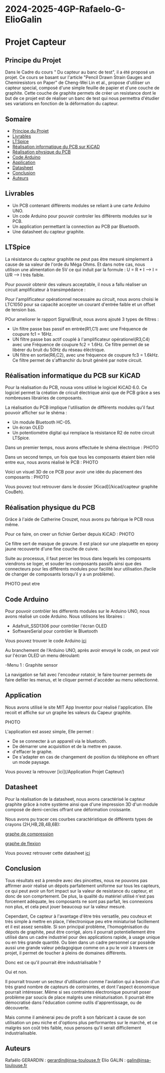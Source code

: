 # 2024-2025-4GP-Rafaelo-G-ElioGalin

# Projet Capteur

## Principe du Projet
Dans le Cadre du cours " Du capteur au banc de test", il a été proposé un projet.
Ce cours se basant sur l'article "Pencil Drawn Strain Gauges and Chemiresistors on Paper" de Cheng-Wei Lin et al., propose d'utiliser un capteur special, composé d'une simple feuille de papier et d'une couche de graphite. Cette couche de graphite permets de créer un resistance dont le but de ce projet est de réaliser un banc de test qui nous permettra d'étudier ses variations en fonction de la déformation du capteur.


## Somaire

- [Principe du Projet](#principe-du-projet)
- [Livrables](#livrables)
- [LTSpice](#ltspice)
- [Réalisation informatique du PCB sur KiCAD](#Realisation-informatique-du-pcb-sur-kicad)
- [Réalisation physique du PCB](#Réalisation-physique-du-PCB)
- [Code Arduino](#code-arduino)
- [Application](#application)
- [Datasheet](#datasheet)
- [Conclusion](#conclusion)
- [Auteurs](#auteurs)



## Livrables

- Un PCB contenant différents modules se reliant à une carte Arduino UNO.
- Un code Arduino pour pouvoir controler les différents modules sur le PCB.
- Un application permettant la connection au PCB par Bluetooth.
- Une datasheet du capteur graphite.


## LTSpice 

La résistance du capteur graphite ne peut pas être mesuré simplement à cause de sa valeur de l'orde du Méga Ohms. Et dans notre cas, nous utilison une alimentation de 5V ce qui induit par la formule :
U = R * I --> I = U/R --> I très faible.

Pour pouvoir obtenir des valeurs acceptable, il nous a fallu réaliser un circuit amplificateur à transimpédance : 



Pour l'amplificateur opérationnel necessaire au circuit, nous avons choisi le LTC1050 pour sa capacité accepter un courant d'entrée faible et un offset de tension bas.

POur ameliorer le rapport Signal/Bruit, nous avons ajouté 3 types de filtres : 

- Un filtre passe bas passif en entrée(R1,C1) avec une Fréquence de coupure fc1 = 16Hz.
- UN filtre passe bas actif couplé à l'amplificateur opérationel(R3,C4) avec une Fréquence de coupure fc2 = 1.6Hz. Ce filtre permet de se libérer du bruit du 50Hz du réseau élèctrique.
- UN filtre en sortie(R6,C2), avec une fréquence de coupure fc3 = 1.6kHz. Ce filtre permet de s'affranchir du bruit généré par notre circuit.

## Réalisation informatique du PCB sur KiCAD

Pour la réalisation du PCB, nousa vons utilisé le logiciel KiCAD 6.0. Ce logiciel permet la création de cricuit électrique ainsi que de PCB grâce a ses nombreuses librairies de composants.

La réalisation du PCB implique l'utilisation de différents modules qu'il faut pouvoir afficher sur le shéma : 

- Un module Bluetooth HC-05.
- Un écran OLED
- Un potentiomètre digital qui remplace la résistance R2 de notre circuit LTSpice.

Dans un premier temps, nous avons effectuée le shéma électrique : 
PHOTO

Dans un second temps, un fois que tous les composants étaient bien relié entre eux, nous avons réalisé le PCB :
PHOTO

Voici un visuel 3D de ce PCB pour avoir une idée du placement des composants :
PHOTO

Vous pouvez tout retrouver dans le dossier [Kicad](/kicad/capteur graphite CouBeh).

## Réalisation physique du PCB

Grâce à l'aide de Catherine Crouzet, nous avons pu fabrique le PCB nous même.

Pour ce faire, on creer un fichier Gerber depuis KiCAD :
PHOTO

Ce filtre sert de masque de gravure. Il est placé sur une plaquette en epoxy jaune recouverte d'une fine couche de cuivre. 

Suite au processus, il faut percer les trous dans lequels les composants viendrons se loger, et souder les composants passifs ainsi que des connecteurs pour les différents modules pour facilité leur utilisation.(facile de changer de composants lorsqu'il y a un problème).

PHOTO peut etre

## Code Arduino

Pour pouvoir contrôler les differents modules sur le Arduino UNO, nous avons réalisé un code Arduino. Nous utilisons les libraires : 

- Adafruit_SSD1306 pour contrôler l'écran OLED
- SoftwareSerial pour contrôler le Bluetooth

Vous pouvez trouver le code Arduino [ici]()

Au branchement de l'Arduino UNO, après avoir envoyé le code, on peut voir sur l'écran OLED un menu déroulant:

-Menu 1 : Graphite sensor

La navigation se fait avec l'encodeur rotatoir, le faire tourner permets de faire defiler les menus, et le cliquer permet d'accéder au menu sélectionné.

## Application

Nous avons utilisé  le site MIT App Inventor pour réalisé l'application. Elle recoit et affiche sur un graphe les valeurs du Capeur graphite.

PHOTO

L'application est assez simple, Elle permet :
- De se connecter à un appareil via le bluetooth.
- De démarrer une acquisition et de la mettre en pause.
- d'effacer le graphe.
- De s'adapter en cas de changement de position du téléphone en offrant un mode paysage.

Vous pouvez la retrouver [ici](/Application Projet Capteur/)

## Datasheet

Pour la réalisation de la datasheet, nous avons caractérisé le capteur graphite grâce à notre système ainsi que d'une impression 3D d'un module composé de demi-cercles offrant une déformation croissante.

Nous avons pu tracer ces courbes caractéristique de différents types de crayons (2H,HB,2B,4B,6B): 

[graphe de compression](/Photos/)

[graphe de flexion](/Photos/)

Vous pouvez retrouver cette datasheet [ici](/Datasheet/)

## Conclusion

Tous résultats est à  prendre avec des pincettes, nous ne pouvons pas affirmer avoir réalisé un dépots parfaitement uniforme sur tous les capteurs, ce qui peut avoir un fort impact sur la valeur de resistance du capteur, et donc de son comprtement. De plus, la qualité du matériel utilisé n'est pas forcement adéquate, les composants ne sont pas parfait, les connexions non plus, et cela peut jouer beaucoup sur la valeur mesuré.

Cependant, Ce capteur à l'avantage d'être très versatile, peu couteux et très simple à mettre en place, l'électronique peu etre miniaturisé facillement et il est assez sensible. Si son principal problème, l'homogénisation du dépots de graphite, peut être corrigé, alors il pourrait potentiellement être utilisé dans un cadre industriel pour des applications rapide, à usage unique ou en très grande quantité.
Ou bien dans un cadre personnel car possède aussi une grande valeur pédagogique comme on a pu le voir à travers ce projet, il permet de toucher à pleins de domaines différents. 

Donc est ce qu'il pourrait être industrialisable ? 

Oui et non.

Il pourrait trouver un secteur d'utilisation comme l'aviation qui a besoin d'un très grand nombre de capteurs de contraintes, et dont l'aspect économique pourrait intéresser. Même si ses contraintes électronique pourrait poser problème par soucis de place malgrès une miniaturisation. 
Il pourrait être démocratisé dans l'éducation comme outils d'apprentissage, ou de découverte. 

Mais comme il amènerai peu de profit à son fabricant à cause de son utilisation un peu niche et d'options plus performantes sur le marché, et ce malgrès son coût très faible, nous pensons qu'il serait difficilement industrialisable. 

## Auteurs

Rafaëlo GERARDIN : <gerardin@insa-toulouse.fr>
Elio GALIN : <galin@insa-toulouse.fr>

